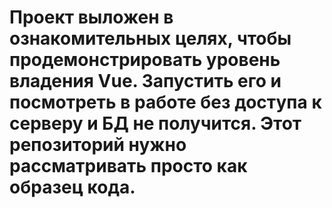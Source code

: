 # Проект выложен в ознакомительных целях, чтобы продемонстрировать уровень владения Vue. Запустить его и посмотреть в работе без доступа к серверу и БД не получится. Этот репозиторий нужно рассматривать просто как образец кода.



